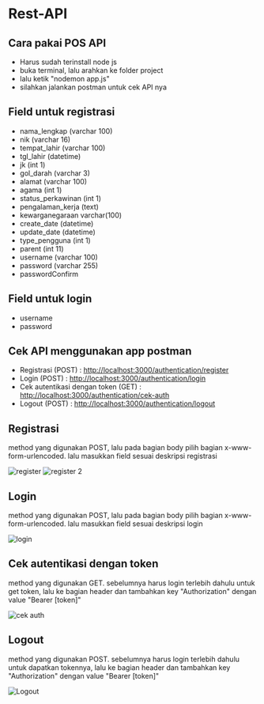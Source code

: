 # Rest-API

<h2>Cara pakai POS API</h2>
<ul>
    <li>Harus sudah terinstall node js</li>
    <li>buka terminal, lalu arahkan ke folder project</li>
    <li>lalu ketik "nodemon app.js"</li>
    <li>silahkan jalankan postman untuk cek API nya</li>
</ul>

<h2>Field untuk registrasi</h2>
<ul>
    <li>nama_lengkap (varchar 100)</li>
    <li>nik (varchar 16)</li>
    <li>tempat_lahir (varchar 100)</li>
    <li>tgl_lahir (datetime)</li>
    <li>jk (int 1)</li>
    <li>gol_darah (varchar 3)</li>
    <li>alamat (varchar 100)</li>
    <li>agama (int 1)</li>
    <li>status_perkawinan (int 1)</li>
    <li>pengalaman_kerja (text)</li>
    <li>kewarganegaraan varchar(100)</li>
    <li>create_date (datetime)</li>
    <li>update_date (datetime)</li>
    <li>type_pengguna (int 1)</li>
    <li>parent (int 11)</li>
    <li>username (varchar 100)</li>
    <li>password (varchar 255)</li>
    <li>passwordConfirm</li>
</ul>

<h2>Field untuk login</h2>
<ul>
    <li>username</li>
    <li>password</li>
</ul>

<h2>Cek API menggunakan app postman</h2>
<ul>
    <li>Registrasi (POST) : <a href="http://localhost:3000/authentication/register">http://localhost:3000/authentication/register</a></li>
    <li>Login (POST) : <a href="http://localhost:3000/authentication/login">http://localhost:3000/authentication/login</a></li>
    <li>Cek autentikasi dengan token (GET) : <a href="http://localhost:3000/authentication/cek-auth">http://localhost:3000/authentication/cek-auth</a></li>
    <li>Logout (POST) : <a href="http://localhost:3000/authentication/logout">http://localhost:3000/authentication/logout</a></li>
    
</ul>

<h2>Registrasi</h2>
<p>method yang digunakan POST, lalu pada bagian body pilih bagian x-www-form-urlencoded. lalu masukkan field sesuai deskripsi registrasi</p>

![register](https://user-images.githubusercontent.com/43155964/65077431-1ecc4900-d9c5-11e9-8dbf-6d2474cf7a2b.png)
![register 2](https://user-images.githubusercontent.com/43155964/65078973-67d1cc80-d9c8-11e9-97cc-db5af62ed910.png)


<h2>Login</h2>
<p>method yang digunakan POST, lalu pada bagian body pilih bagian x-www-form-urlencoded. lalu masukkan field sesuai deskripsi login</p>

![login](https://user-images.githubusercontent.com/43155964/65077770-d7928800-d9c5-11e9-84dc-ba600a064a9e.png)

<h2>Cek autentikasi dengan token</h2>
<p>method yang digunakan GET. sebelumnya harus login terlebih dahulu untuk get token, lalu ke bagian header dan tambahkan key "Authorization" dengan value "Bearer [token]"</p>

![cek auth](https://user-images.githubusercontent.com/43155964/65078040-6901fa00-d9c6-11e9-86d8-f2a0db0aa0a0.png)

<h2>Logout</h2>
<p>method yang digunakan POST. sebelumnya harus login terlebih dahulu untuk dapatkan tokennya, lalu ke bagian header dan tambahkan key "Authorization" dengan value "Bearer [token]"</p>

![Logout](https://user-images.githubusercontent.com/43155964/66215563-01e68400-e6ee-11e9-9e92-775acfcea5f3.png)

